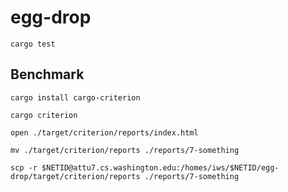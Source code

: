 # egg-drop

```shell
cargo test
```

## Benchmark

```shell
cargo install cargo-criterion
```

```shell
cargo criterion
```

```shell
open ./target/criterion/reports/index.html
```

```shell
mv ./target/criterion/reports ./reports/7-something
```

```shell
scp -r $NETID@attu7.cs.washington.edu:/homes/iws/$NETID/egg-drop/target/criterion/reports ./reports/7-something
```
